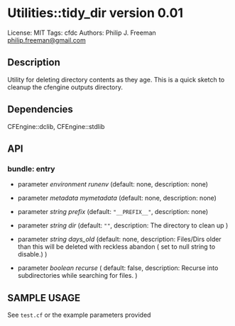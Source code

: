 # Utilities::tidy_dir version 0.01

License: MIT
Tags: cfdc
Authors: Philip J. Freeman <philip.freeman@gmail.com>

## Description
Utility for deleting directory contents as they age. This is a quick sketch to
cleanup the cfengine outputs directory.

## Dependencies
CFEngine::dclib, CFEngine::stdlib

## API
### bundle: entry
* parameter _environment_ *runenv* (default: none, description: none)

* parameter _metadata_ *mymetadata* (default: none, description: none)

* parameter _string_ *prefix* (default: `"__PREFIX__"`, description: none)

* parameter _string_ *dir* (default: `""`, description: The directory to clean up )

* parameter _string_ *days_old* (default: none, description: Files/Dirs older than this will be deleted with reckless abandon ( set to null string to disable.) )

* parameter _boolean_ *recurse* ( default: false, description: Recurse into subdirectories while searching for files. )

## SAMPLE USAGE
See `test.cf` or the example parameters provided

